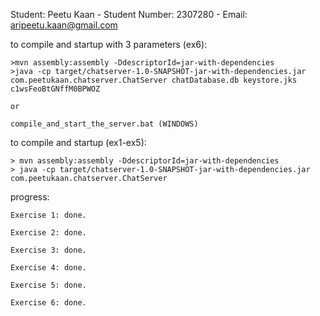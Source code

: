 Student: Peetu Kaan - Student Number: 2307280 - Email: aripeetu.kaan@gmail.com 


to compile and startup with 3 parameters (ex6):

	>mvn assembly:assembly -DdescriptorId=jar-with-dependencies
	>java -cp target/chatserver-1.0-SNAPSHOT-jar-with-dependencies.jar com.peetukaan.chatserver.ChatServer chatDatabase.db keystore.jks c1wsFeoBtGNffM0BPWOZ

	or 

	compile_and_start_the_server.bat (WINDOWS) 


to compile and startup (ex1-ex5):

	> mvn assembly:assembly -DdescriptorId=jar-with-dependencies
	> java -cp target/chatserver-1.0-SNAPSHOT-jar-with-dependencies.jar com.peetukaan.chatserver.ChatServer


progress:

	Exercise 1: done.

	Exercise 2: done.

	Exercise 3: done.

	Exercise 4: done.

	Exercise 5: done.

	Exercise 6: done.

